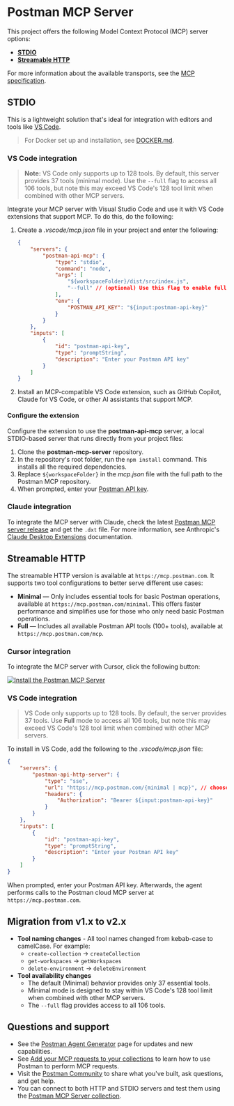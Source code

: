 # Postman MCP Server

This project offers the following Model Context Protocol (MCP) server options:

- [**STDIO**](#stdio)
- [**Streamable HTTP**](#streamable-http)

For more information about the available transports, see the [MCP specification](https://modelcontextprotocol.io/docs/concepts/transports).

## STDIO

This is a lightweight solution that's ideal for integration with editors and tools like [VS Code](https://code.visualstudio.com/).

> For Docker set up and installation, see [DOCKER.md](./DOCKER.md).

### VS Code integration

> **Note:**
> VS Code only supports up to 128 tools. By default, this server provides 37 tools (minimal mode). Use the `--full` flag to access all 106 tools, but note this may exceed VS Code's 128 tool limit when combined with other MCP servers.

Integrate your MCP server with Visual Studio Code and use it with VS Code extensions that support MCP. To do this, do the following:

1. Create a *.vscode/mcp.json* file in your project and enter the following:

    ```json
    {
        "servers": {
            "postman-api-mcp": {
                "type": "stdio",
                "command": "node",
                "args": [
                    "${workspaceFolder}/dist/src/index.js",
                    "--full" // (optional) Use this flag to enable full mode
                ],
                "env": {
                    "POSTMAN_API_KEY": "${input:postman-api-key}"
                }
            }
        },
        "inputs": [
            {
                "id": "postman-api-key",
                "type": "promptString",
                "description": "Enter your Postman API key"
            }
        ]
    }
    ```

1. Install an MCP-compatible VS Code extension, such as GitHub Copilot, Claude for VS Code, or other AI assistants that support MCP.

#### Configure the extension

Configure the extension to use the **postman-api-mcp** server, a local STDIO-based server that runs directly from your project files:

1. Clone the **postman-mcp-server** repository.
1. In the repository's root folder, run the `npm install` command. This installs all the required dependencies.
1. Replace `${workspaceFolder}` in the *mcp.json* file with the full path to the Postman MCP repository.
1. When prompted, enter your [Postman API key](https://go.postman.co/settings/me/api-keys).

### Claude integration

To integrate the MCP server with Claude, check the latest [Postman MCP server release](https://github.com/postmanlabs/postman-mcp-server/releases) and get the `.dxt` file. For more information, see Anthropic's [Claude Desktop Extensions](https://www.anthropic.com/engineering/desktop-extensions) documentation.

## Streamable HTTP

The streamable HTTP version is available at `https://mcp.postman.com`. It supports two tool configurations to better serve different use cases:

- **Minimal** — Only includes essential tools for basic Postman operations, available at `https://mcp.postman.com/minimal`. This offers faster performance and simplifies use for those who only need basic Postman operations.
- **Full** — Includes all available Postman API tools (100+ tools), available at `https://mcp.postman.com/mcp`.

### Cursor integration

To integrate the MCP server with Cursor, click the following button:

[![Install the Postman MCP Server](https://cursor.com/deeplink/mcp-install-dark.svg)](https://cursor.com/en/install-mcp?name=postman_mcp_server&config=eyJ1cmwiOiJodHRwczovL21jcC5wb3N0bWFuLmNvbS9taW5pbWFsIiwiaGVhZGVycyI6eyJBdXRob3JpemF0aW9uIjoiQmVhcmVyIFlPVVJfQVBJX0tFWSJ9fQ%3D%3D)

### VS Code integration

> VS Code only supports up to 128 tools. By default, the server provides 37 tools. Use **Full** mode to access all 106 tools, but note this may exceed VS Code's 128 tool limit when combined with other MCP servers.

To install in VS Code, add the following to the *.vscode/mcp.json* file:

```json
{
    "servers": {
        "postman-api-http-server": {
            "type": "sse",
            "url": "https://mcp.postman.com/{minimal | mcp}", // choose "minimal" or "mcp"
            "headers": {
                "Authorization": "Bearer ${input:postman-api-key}"
            }
        }
    },
    "inputs": [
        {
            "id": "postman-api-key",
            "type": "promptString",
            "description": "Enter your Postman API key"
        }
    ]
}
```

When prompted, enter your Postman API key. Afterwards, the agent performs calls to the Postman cloud MCP server at `https://mcp.postman.com`.

## Migration from v1.x to v2.x

- **Tool naming changes** - All tool names changed from kebab-case to camelCase. For example:
  - `create-collection` → `createCollection`
  - `get-workspaces` → `getWorkspaces`
  - `delete-environment` → `deleteEnvironment`
- **Tool availability changes**
  - The default (Minimal) behavior provides only 37 essential tools.
  - Minimal mode is designed to stay within VS Code's 128 tool limit when combined with other MCP servers.
  - The `--full` flag provides access to all 106 tools.

## Questions and support

- See the [Postman Agent Generator](https://postman.com/explore/agent-generator) page for updates and new capabilities.
- See [Add your MCP requests to your collections](https://learning.postman.com/docs/postman-ai-agent-builder/mcp-requests/overview/) to learn how to use Postman to perform MCP requests.
- Visit the [Postman Community](https://community.postman.com/) to share what you've built, ask questions, and get help.
- You can connect to both HTTP and STDIO servers and test them using the [Postman MCP Server collection](https://www.postman.com/postman/postman-public-workspace/collection/681dc649440b35935978b8b7).

